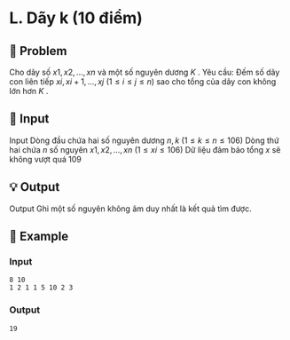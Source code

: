 # L. Dãy k (10 điểm)

## 📖 Problem

Cho dãy số
$x1,x2, ...,xn$
và một số nguyên dương
$K$
.
Yêu cầu: Đếm số dãy con liên tiếp
$xi,xi+ 1, ...,xj$
$(1 ≤i≤j≤n)$
sao cho tổng của dãy con không lớn hơn
$K$
.


## 🧩 Input

Input
Dòng đầu chứa hai số nguyên dương
$n,k$
$(1 ≤k≤n≤ 106)$
Dòng thứ hai chứa
$n$
số nguyên
$x1,x2, ...,xn$
$(1 ≤xi≤ 106)$
Dữ liệu đảm bảo tổng
$x$
sẽ không vượt quá
$109$


## 💡 Output

Output
Ghi một số nguyên không âm duy nhất là kết quả tìm được.


## 🧠 Example

### Input

```text
8 10
1 2 1 1 5 10 2 3
```

### Output

```text
19
```



